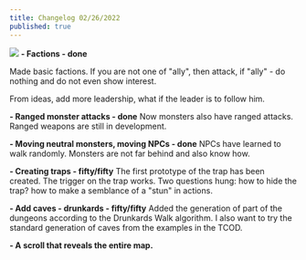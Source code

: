 ```yaml
---
title: Changelog 02/26/2022
published: true
---
```

![]({{site.baseurl}}/https://img.itch.zone/aW1nLzgyNjE0NjEuZ2lm/original/BZX9r4.gif)
**- Factions - done**

Made basic factions. If you are not one of "ally", then attack, if "ally" - do nothing and do not even show interest.

From ideas, add more leadership, what if the leader is to follow him.

**- Ranged monster attacks - done**
Now monsters also have ranged attacks. Ranged weapons are still in development.

**- Moving neutral monsters, moving NPCs - done**
NPCs have learned to walk randomly. Monsters are not far behind and also know how.

**- Creating traps - fifty/fifty**
The first prototype of the trap has been created. The trigger on the trap works. Two questions hung: how to hide the trap? how to make a semblance of a "stun" in actions.

**- Add caves - drunkards - fifty/fifty**
Added the generation of part of the dungeons according to the Drunkards Walk algorithm. I also want to try the standard generation of caves from the examples in the TCOD.

**- A scroll that reveals the entire map.**
